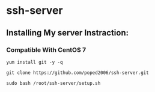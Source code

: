 # ssh-server

## Installing My server Instraction:
### Compatible With CentOS 7

```
yum install git -y -q
```
```
git clone https://github.com/poped2006/ssh-server.git
```
```
sudo bash /root/ssh-server/setup.sh
```
